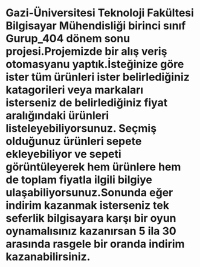 # Gazi-Üniversitesi Teknoloji Fakültesi Bilgisayar Mühendisliği birinci sınıf Gurup_404 dönem sonu projesi.Projemizde bir alış veriş otomasyanu yaptık.İsteğinize göre ister tüm ürünleri ister belirlediğiniz katagorileri veya markaları isterseniz de belirlediğiniz fiyat aralığındaki ürünleri listeleyebiliyorsunuz. Seçmiş olduğunuz ürünleri sepete ekleyebiliyor ve sepeti görüntüleyerek hem ürünlere hem de toplam fiyatla ilgili bilgiye ulaşabiliyorsunuz.Sonunda eğer indirim kazanmak isterseniz tek seferlik bilgisayara karşı bir oyun oynamalısınız kazanırsan 5 ila 30 arasında rasgele bir oranda indirim kazanabilirsiniz. 
